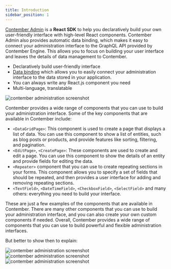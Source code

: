 ```yaml
---
title: Introduction
sidebar_position: 1
---
```


[Contember Admin](https://github.com/contember/admin) is a **React SDK** to help you declaratively build your own user-friendly interface with high-level React components. Contember Admin also provides automatic data binding, which makes it easy to connect your administration interface to the GraphQL API provided by Contember Engine. This allows you to focus on building your user interface and leaves the details of data management to Contember.

- Declaratively build user-friendly interface
- [Data binding](/reference/admin/data-binding/overview.md) which allows you to easily connect your administration interface to the data stored in your application.
- You can always write any React.js component you need
- Multi-language, translatable

![contember administration screenshot](/assets/availability-tracking.webp)

Contember provides a wide range of components that you can use to build your administration interface. Some of the key components that are available in Contember include:

- `<DataGridPage>`: This component is used to create a page that displays a list of data. You can use this component to show a list of entities, such as blog posts or products, and provide features like sorting, filtering, and pagination.
- `<EditPage>`, `<CreatePage>`: These components are used to create and edit a page. You can use this component to show the details of an entity and provide fields for editing the data.
- `<Repeater>` component that you can use to create repeating sections in your forms. This component allows you to specify a set of fields that should be repeated, and then provides a user interface for adding and removing repeating sections.
- `<TextField>`, `<DateTimeField>`, `<CheckboxField>`, `<SelectField>` and many others: everything you need to build your interface.

These are just a few examples of the components that are available in Contember. There are many other components that you can use to build your administration interface, and you can also create your own custom components if needed. Overall, Contember provides a wide range of components that you can use to build powerful and flexible administration interfaces.

But better to show then to explain:

![contember administration screenshot](/assets/content-repeater.webp)
![contember administration screenshot](/assets/content-datagrid.webp)
![contember administration screenshot](/assets/mangeko-status.webp)